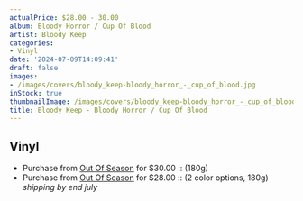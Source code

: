 ```yaml
---
actualPrice: $28.00 - 30.00
album: Bloody Horror / Cup Of Blood
artist: Bloody Keep
categories:
- Vinyl
date: '2024-07-09T14:09:41'
draft: false
images:
- /images/covers/bloody_keep-bloody_horror_-_cup_of_blood.jpg
inStock: true
thumbnailImage: /images/covers/bloody_keep-bloody_horror_-_cup_of_blood-thumb.jpg
title: Bloody Keep - Bloody Horror / Cup Of Blood
---
```


## Vinyl
* Purchase from [Out Of Season](https://www.outofseasonlabel.com/products/bloody-keep-bloody-horror-cup-of-blood-vinyl-lp-180g) for $30.00 :: (180g)
* Purchase from [Out Of Season](https://www.outofseasonlabel.com/products/bloody-keep-bloody-horror-cup-of-blood-vinyl-lp-2-color-options-180g) for $28.00 :: (2 color options, 180g) *shipping by end july*
